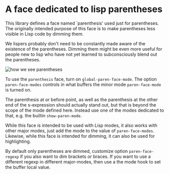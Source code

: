 A face dedicated to lisp parentheses
====================================

This library defines a face named `parenthesis' used just for
parentheses.  The originally intended purpose of this face is
to make parentheses less visible in Lisp code by dimming them.

We lispers probably don't need to be constantly made aware of the
existence of the parentheses.  Dimming them might be even more
useful for people new to lisp who have not yet learned to
subconsciously blend out the parentheses.

![how we see parentheses](parentheses.png)

To use the `parenthesis` face, turn on `global-paren-face-mode`.
The option `paren-face-modes` controls in what buffers the minor
mode `paren-face-mode` is turned on.

The parenthesis at or before point, as well as the parenthesis at
the other end of the s-expression should actually stand out, but
that is beyond the scope of the mode defined here.  Instead use one
of the modes dedicated to that, e.g. the builtin `show-paren-mode`.

While this face is intended to be used with Lisp modes, it also
works with other major modes, just add the mode to the value of
`paren-face-modes`.  Likewise, while this face is intended for
dimming, it can also be used for highlighting.

By default only parentheses are dimmed, customize option
`paren-face-regexp` if you also want to dim brackets or braces.
If you want to use a different regexp in different major-modes,
then use a the mode hook to set the buffer local value.
